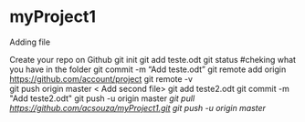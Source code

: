 # myProject1
Adding file

Create your repo on Github
git init
<making github acknowledges the file>
git add teste.odt 
git status #cheking what you have in the folder
git commit -m “Add teste.odt”
git remote add origin https://github.com/account/project
<check>
git remote -v  
git push origin master
< Add second file>
git add teste2.odt
git commit -m "Add teste2.odt"
git push -u origin master 
<I changed a file remotely so I need to sync them>
git pull https://github.com/acsouza/myProject1.git 
git push -u origin master


